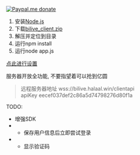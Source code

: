 [![Paypal.me donate](https://img.shields.io/badge/Paypal.me-donate-yellow.svg)](https://www.paypal.me/lzppzr)

1. 安装[Node.js](https://nodejs.org/)
2. 下载[bilive_client.zip](https://github.com/lzghzr/bilive_client/releases/)
3. 解压并定位到目录
4. 运行npm install
5. 运行node app.js

[点此进行设置](https://lzghzr.github.io/bilive_client_view/index.html)

服务器开放全功能, 不要指望着可以抢到亿圆
>远程服务器地址 wss://bilive.halaal.win/clientapi\
>apiKey eecef037def2c86a5d74798276d80f1a

TODO:
* 增强SDK
* * 保存用户信息后立即尝试登录
* * 显示验证码